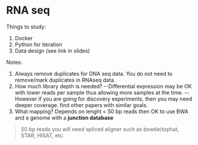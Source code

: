 # RNA seq

Things to study:
1) Docker
2) Python for iteration
3) Data design (see link in slides)

Notes:
1) Always remove duplicates for DNA seq data. You do not need to remove/mark duplicates in RNAseq data. 
2) How much library depth is needed?
  --Differential expression may be OK with lower reads per sample thus allowing more samples at the time. 
  --However if you are going for discovery experiments, then you may need deeper coverage. find other papers with similar goals. 
3) What mapping? Depends on lenght
  < 50 bp reads then OK to use BWA and a genome with a **junction database**
  >50 bp reads you will need spliced aligner such as bowtie/tophat, STAR, HISAT, etc. 
